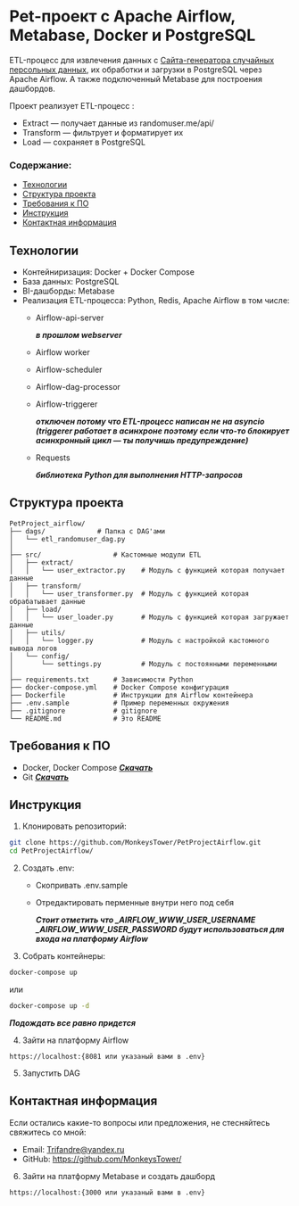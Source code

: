 # Pet-проект с Apache Airflow, Metabase, Docker и PostgreSQL

ETL-процесс для извлечения данных с [Сайта-генератора случайных персольных данных](https://randomuser.me/api/ "Ты уверен что хочешь этого?"), их обработки и загрузки в PostgreSQL через Apache Airflow. А также подключенный Metabase для построения дашбордов.

Проект реализует ETL-процесс :
- Extract — получает данные из randomuser.me/api/
- Transform — фильтрует и форматирует их
- Load — сохраняет в PostgreSQL

### Содержание:
- [Технологии](#технологии)
- [Структура проекта](#структура-проекта)
- [Требования к ПО](#требования-к-по)
- [Инструкция](#инструкция)
- [Контактная информация](#контактная-информация)

## Технологии

- Контейниризация: Docker + Docker Compose
- База данных: PostgreSQL
- BI-дашборды: Metabase
- Реализация ETL-процесса: Python, Redis, Apache Airflow
    в том числе:
    - Airflow-api-server 
    
        ***в прошлом webserver***
    - Airflow worker
    - Airflow-scheduler
    - Airflow-dag-processor
    - Airflow-triggerer 
    
        ***отключен потому что ETL-процесс написан не на asyncio (triggerer работает в асинхроне поэтому если что-то блокирует асинхронный цикл — ты получишь предупреждение)***
    - Requests 
    
        ***библиотека Python для выполнения HTTP-запросов*** 



## Структура проекта

```
PetProject_airflow/
├── dags/             # Папка с DAG'ами
│   └── etl_randomuser_dag.py
│
├── src/                  # Кастомные модули ETL
│   ├── extract/
│   │   └── user_extractor.py    # Модуль с функцией которая получает данные
│   ├── transform/
│   │   └── user_transformer.py  # Модуль с функцией которая обрабатывает данные
│   ├── load/
│   │   └── user_loader.py       # Модуль с функцией которая загружает данные
│   ├── utils/
│   │   └── logger.py            # Модуль c настройкой кастомного вывода логов
│   └── config/
│       └── settings.py          # Модуль с постоянными переменными
│
├── requirements.txt      # Зависимости Python
├── docker-compose.yml    # Docker Compose конфигурация
├── Dockerfile            # Инструкции для Airflow контейнера
├── .env.sample           # Пример переменных окружения
├── .gitignore            # gitignore
└── README.md             # Это README
```

## Требования к ПО

- Docker, Docker Compose ***[Скачать](https://docs.docker.com/get-started/get-docker/ "В Docker Desktop уже все есть")***
- Git ***[Скачать](https://git-scm.com/downloads)***

## Инструкция

1. Клонировать репозиторий:
```bash
git clone https://github.com/MonkeysTower/PetProjectAirflow.git
cd PetProjectAirflow/
```

2. Создать .env:
    - Скопривать .env.sample
    - Отредактировать перменные внутри него под себя 
    
        ***Стоит отметить что \_AIRFLOW\_WWW\_USER\_USERNAME \_AIRFLOW\_WWW\_USER\_PASSWORD будут использоваться для входа на платформу Airflow***

3. Собрать контейнеры:
```cmd
docker-compose up
```
или
```cmd
docker-compose up -d
```
***Подождать все равно придется***

4. Зайти на платформу Airflow 
```https
https://localhost:{8081 или указаный вами в .env}
```

5. Запустить DAG

## Контактная информация
Если остались какие-то вопросы или предложения, не стесняйтесь свяжитесь со мной:
 - Email: Trifandre@yandex.ru
 - GitHub: <https://github.com/MonkeysTower/>

6. Зайти на платформу Metabase и создать дашборд 
```https
https://localhost:{3000 или указаный вами в .env}
```